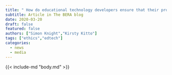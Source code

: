 ```yaml
---
title: " How do educational technology developers ensure that their products have positive impact, and don’t cause harm? "
subtitle: Article in The BERA blog
date: 2020-03-20
draft: false
featured: false
authors: ["Simon Knight","Kirsty Kitto"]
tags: ["ethics","edtech"]
categories:
  - news
  - media
---
```


{{< include-md "body.md" >}}